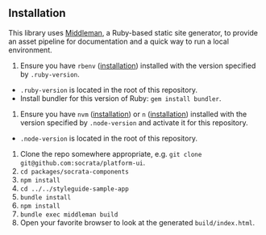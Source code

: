 ## Installation
This library uses [Middleman](https://middlemanapp.com), a Ruby-based static site generator, to provide an asset pipeline for documentation and a quick way to run a local environment.

1. Ensure you have `rbenv` ([installation](https://github.com/sstephenson/rbenv#installation)) installed with the version specified by `.ruby-version`.
  - `.ruby-version` is located in the root of this repository.
  - Install bundler for this version of Ruby: `gem install bundler`.
1. Ensure you have `nvm` ([installation](https://github.com/creationix/nvm#installation)) or `n` ([installation](https://github.com/tj/n#installation)) installed with the version specified by `.node-version` and activate it for this repository.
  - `.node-version` is located in the root of this repository.
1. Clone the repo somewhere appropriate, e.g. `git clone git@github.com:socrata/platform-ui`.
1. `cd packages/socrata-components`
1. `npm install`
1. `cd ../../styleguide-sample-app`
1. `bundle install`
1. `npm install`
1. `bundle exec middleman build`
1. Open your favorite browser to look at the generated `build/index.html`.
